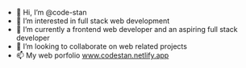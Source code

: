 - 👋 Hi, I’m @code-stan
- 👀 I’m interested in full stack web development
- 🌱 I’m currently a frontend web developer and an aspiring full stack developer
- 💞️ I’m looking to collaborate on web related projects
- 📫 My web porfolio www.codestan.netlify.app

<!---
code-stan/code-stan is a ✨ special ✨ repository because its `README.md` (this file) appears on your GitHub profile.
You can click the Preview link to take a look at your changes.
--->
